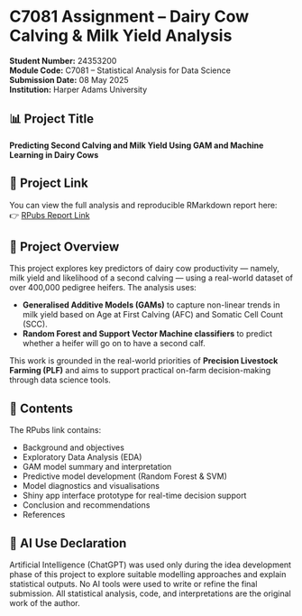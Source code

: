
# C7081 Assignment – Dairy Cow Calving & Milk Yield Analysis

**Student Number:** 24353200  
**Module Code:** C7081 – Statistical Analysis for Data Science  
**Submission Date:** 08 May 2025  
**Institution:** Harper Adams University  

## 📊 Project Title

**Predicting Second Calving and Milk Yield Using GAM and Machine Learning in Dairy Cows**

## 🔗 Project Link

You can view the full analysis and reproducible RMarkdown report here:  
👉 [RPubs Report Link](https://rpubs.com/DanJPeters/1307449)

## 📝 Project Overview

This project explores key predictors of dairy cow productivity — namely, milk yield and likelihood of a second calving — using a real-world dataset of over 400,000 pedigree heifers. The analysis uses:

- **Generalised Additive Models (GAMs)** to capture non-linear trends in milk yield based on Age at First Calving (AFC) and Somatic Cell Count (SCC).
- **Random Forest and Support Vector Machine classifiers** to predict whether a heifer will go on to have a second calf.

This work is grounded in the real-world priorities of **Precision Livestock Farming (PLF)** and aims to support practical on-farm decision-making through data science tools.

## 📂 Contents

The RPubs link contains:
- Background and objectives
- Exploratory Data Analysis (EDA)
- GAM model summary and interpretation
- Predictive model development (Random Forest & SVM)
- Model diagnostics and visualisations
- Shiny app interface prototype for real-time decision support
- Conclusion and recommendations
- References

## 🤖 AI Use Declaration

Artificial Intelligence (ChatGPT) was used only during the idea development phase of this project to explore suitable modelling approaches and explain statistical outputs. No AI tools were used to write or refine the final submission. All statistical analysis, code, and interpretations are the original work of the author.
